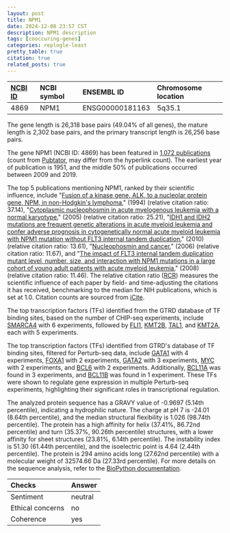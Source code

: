 ```yaml
---
layout: post
title: NPM1
date: 2024-12-08 23:57 CST
description: NPM1 description
tags: [cooccuring-genes]
categories: replogle-least
pretty_table: true
citation: true
related_posts: true
---
```




| [NCBI ID](https://www.ncbi.nlm.nih.gov/gene/4869) | NCBI symbol | ENSEMBL ID | Chromosome location |
| :-------- | :------- | :-------- | :------- |
| 4869  | NPM1 | ENSG00000181163 | 5q35.1 |



The gene length is 26,318 base pairs (49.04% of all genes), the mature length is 2,302 base pairs, and the primary transcript length is 26,256 base pairs.


The gene NPM1 (NCBI ID: 4869) has been featured in [1,072 publications](https://pubmed.ncbi.nlm.nih.gov/?term=%22NPM1%22) (count from [Pubtator](https://academic.oup.com/nar/article/47/W1/W587/5494727), may differ from the hyperlink count). The earliest year of publication is 1951, and the middle 50% of publications occurred between 2009 and 2019.


The top 5 publications mentioning NPM1, ranked by their scientific influence, include "[Fusion of a kinase gene, ALK, to a nucleolar protein gene, NPM, in non-Hodgkin's lymphoma.](https://pubmed.ncbi.nlm.nih.gov/8122112)" (1994) (relative citation ratio: 37.14), "[Cytoplasmic nucleophosmin in acute myelogenous leukemia with a normal karyotype.](https://pubmed.ncbi.nlm.nih.gov/15659725)" (2005) (relative citation ratio: 25.21), "[IDH1 and IDH2 mutations are frequent genetic alterations in acute myeloid leukemia and confer adverse prognosis in cytogenetically normal acute myeloid leukemia with NPM1 mutation without FLT3 internal tandem duplication.](https://pubmed.ncbi.nlm.nih.gov/20567020)" (2010) (relative citation ratio: 13.61), "[Nucleophosmin and cancer.](https://pubmed.ncbi.nlm.nih.gov/16794633)" (2006) (relative citation ratio: 11.67), and "[The impact of FLT3 internal tandem duplication mutant level, number, size, and interaction with NPM1 mutations in a large cohort of young adult patients with acute myeloid leukemia.](https://pubmed.ncbi.nlm.nih.gov/17957027)" (2008) (relative citation ratio: 11.46). The relative citation ratio ([RCR](https://journals.plos.org/plosbiology/article?id=10.1371/journal.pbio.1002541)) measures the scientific influence of each paper by field- and time-adjusting the citations it has received, benchmarking to the median for NIH publications, which is set at 1.0. Citation counts are sourced from [iCite](https://icite.od.nih.gov).





The top transcription factors (TFs) identified from the GTRD database of TF binding sites, based on the number of CHIP-seq experiments, include [SMARCA4](https://www.ncbi.nlm.nih.gov/gene/6597) with 6 experiments, followed by [FLI1](https://www.ncbi.nlm.nih.gov/gene/2313), [KMT2B](https://www.ncbi.nlm.nih.gov/gene/9757), [TAL1](https://www.ncbi.nlm.nih.gov/gene/6886), and [KMT2A](https://www.ncbi.nlm.nih.gov/gene/4297), each with 5 experiments.


The top transcription factors (TFs) identified from GTRD's database of TF binding sites, filtered for Perturb-seq data, include [GATA1](https://www.ncbi.nlm.nih.gov/gene/6829) with 4 experiments, [FOXA1](https://www.ncbi.nlm.nih.gov/gene/23028) with 2 experiments, [GATA2](https://www.ncbi.nlm.nih.gov/gene/2623) with 3 experiments, [MYC](https://www.ncbi.nlm.nih.gov/gene/8243) with 2 experiments, and [BCL6](https://www.ncbi.nlm.nih.gov/gene/8861) with 2 experiments. Additionally, [BCL11A](https://www.ncbi.nlm.nih.gov/gene/9968) was found in 3 experiments, and [BCL11B](https://www.ncbi.nlm.nih.gov/gene/9126) was found in 1 experiment. These TFs were shown to regulate gene expression in multiple Perturb-seq experiments, highlighting their significant roles in transcriptional regulation.








The analyzed protein sequence has a GRAVY value of -0.9697 (5.14th percentile), indicating a hydrophilic nature. The charge at pH 7 is -24.01 (8.64th percentile), and the median structural flexibility is 1.026 (98.74th percentile). The protein has a high affinity for helix (37.41%, 86.72nd percentile) and turn (35.37%, 90.26th percentile) structures, with a lower affinity for sheet structures (23.81%, 6.14th percentile). The instability index is 51.30 (61.44th percentile), and the isoelectric point is 4.64 (2.44th percentile). The protein is 294 amino acids long (27.62nd percentile) with a molecular weight of 32574.66 Da (27.33rd percentile). For more details on the sequence analysis, refer to the [BioPython documentation](https://biopython.org/docs/1.75/api/Bio.SeqUtils.ProtParam.html).



| Checks    | Answer |
| :-------- | :------- |
| Sentiment  | neutral   |
| Ethical concerns | no     |
| Coherence    | yes    |